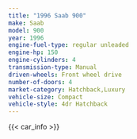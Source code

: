 ```yaml
---
title: "1996 Saab 900"
make: Saab
model: 900
year: 1996
engine-fuel-type: regular unleaded
engine-hp: 150
engine-cylinders: 4
transmission-type: Manual
driven-wheels: Front wheel drive
number-of-doors: 4
market-category: Hatchback,Luxury
vehicle-size: Compact
vehicle-style: 4dr Hatchback
---
```


{{< car_info >}}
